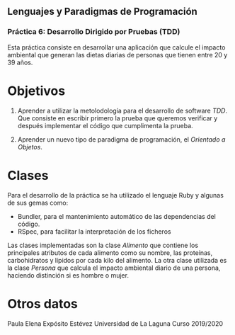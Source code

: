 ## Lenguajes y Paradigmas de Programación
### Práctica 6: Desarrollo Dirigido por Pruebas (TDD)

Esta práctica consiste en desarrollar una aplicación que calcule el impacto ambiental que generan las dietas diarias de personas que tienen entre 20 y 39 años.

# Objetivos

1. Aprender a utilizar la metolodología para el desarrollo de software *TDD*. Que consiste en escribir primero la prueba que queremos verificar y después implementar el código que cumplimenta la prueba.

2. Aprender un nuevo tipo de paradigma de programación, el *Orientado a Objetos*.

# Clases

Para el desarrollo de la práctica se ha utilizado el lenguaje Ruby y algunas de sus gemas como:

- Bundler, para el mantenimiento automático de las dependencias del código.
- RSpec, para facilitar la interpretación de los ficheros

Las clases implementadas son la clase *Alimento* que contiene los principales atributos de cada alimento como su nombre, las proteínas, carbohidratos y lípidos por cada kilo del alimento.
La otra clase utilizada es la clase *Persona* que calcula el impacto ambiental diario de una persona, haciendo distinción si es hombre o mujer.

# Otros datos
Paula Elena Expósito Estévez
Universidad de La Laguna
Curso 2019/2020
